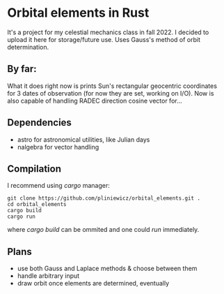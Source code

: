 # Orbital elements in Rust

It's a project for my celestial mechanics class in fall 2022.
I decided to upload it here for storage/future use.
Uses Gauss's method of orbit determination.

## By far:
What it does right now is prints Sun's rectangular geocentric coordinates for 3 dates of observation (for now they are set, working on I/O).
Now is also capable of handling RADEC direction cosine vector for...


## Dependencies
* astro for astronomical utilities, like Julian days
* nalgebra for vector handling

## Compilation

I recommend using *cargo* manager:
```
git clone https://github.com/pliniewicz/orbital_elements.git .
cd orbital_elements
cargo build
cargo run
```
where *cargo build* can be ommited and one could *run* immediately.

## Plans
* use both Gauss and Laplace methods & choose between them
* handle arbitrary input
* draw orbit once elements are determined, eventually
